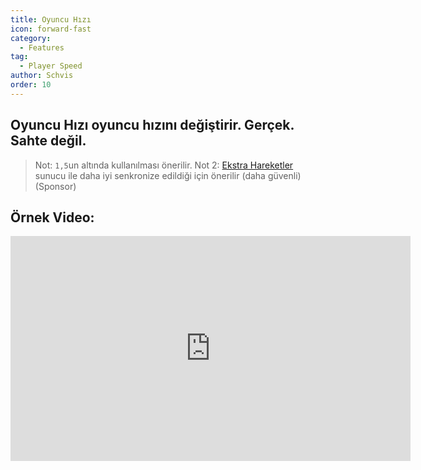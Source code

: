 ```yaml
---
title: Oyuncu Hızı
icon: forward-fast
category:
  - Features
tag:
  - Player Speed
author: Schvis
order: 10
---
```


## Oyuncu Hızı oyuncu hızını değiştirir. Gerçek. Sahte değil.

> Not: `1,5`un altında kullanılması önerilir.
> Not 2: [Ekstra Hareketler](extra-movements.md) sunucu ile daha iyi senkronize edildiği için önerilir (daha güvenli) (Sponsor)

## Örnek Video:

<div class="iframe-container"><iframe width="640" height="360" src="https://www.youtube.com/embed/HCxmOUMFRs8?list=PL5eI1Tb64p56g27qfYk7VuFTz4FK6YrKa" title="Korepi - Player Speed" frameborder="0" allow="accelerometer; autoplay; clipboard-write; encrypted-media; gyroscope; picture-in-picture; web-share" allowfullscreen></iframe></div>
